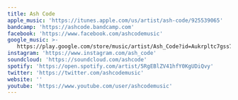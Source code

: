 ```yaml
---
title: Ash Code
apple_music: 'https://itunes.apple.com/us/artist/ash-code/925539065'
bandcamp: 'https://ashcode.bandcamp.com'
facebook: 'https://www.facebook.com/ashcodemusic'
google_music: >-
   https://play.google.com/store/music/artist/Ash_Code?id=Aukrpltc7gss7w7tyowobloqt5y
instagram: 'https://www.instagram.com/ash_code'
soundcloud: 'https://soundcloud.com/ashcode'
spotify: 'https://open.spotify.com/artist/5RgEBlZV41hfY0KgUDiQvy'
twitter: 'https://twitter.com/ashcodemusic'
website: ''
youtube: 'https://www.youtube.com/user/ashcodemusic'
---
```

